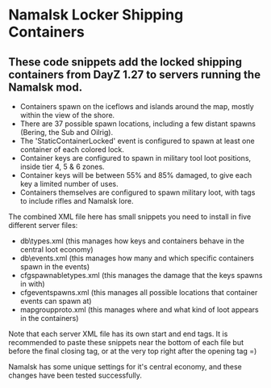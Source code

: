 # Namalsk Locker Shipping Containers
## These code snippets add the locked shipping containers from DayZ 1.27 to servers running the Namalsk mod.

* Containers spawn on the iceflows and islands around the map, mostly within the view of the shore.
* There are 37 possible spawn locations, including a few distant spawns (Bering, the Sub and Oilrig).
* The 'StaticContainerLocked' event is configured to spawn at least one container of each colored lock. 
* Container keys are configured to spawn in military tool loot positions, inside tier 4, 5 & 6 zones.
* Container keys will be between 55% and 85% damaged, to give each key a limited number of uses.
* Containers themselves are configured to spawn military loot, with tags to include rifles and Namalsk lore.
		
The combined XML file here has small snippets you need to install in five different server files:
* db\types.xml    (this manages how keys and containers behave in the central loot economy)
* db\events.xml   (this manages how many and which specific containers spawn in the events)
* cfgspawnabletypes.xml    (this manages the damage that the keys spawns in with)
* cfgeventspawns.xml    (this manages all possible locations that container events can spawn at)
* mapgroupproto.xml    (this manages where and what kind of loot appears in the containers)

Note that each server XML file has its own start and end tags. It is recommended to paste these snippets near the bottom of each file but before the final closing tag, or at the very top right after the opening tag =)

Namalsk has some unique settings for it's central economy, and these changes have been tested successfully.
